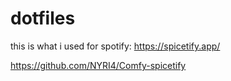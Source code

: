 # dotfiles

this is what i used for spotify:
https://spicetify.app/

https://github.com/NYRI4/Comfy-spicetify
